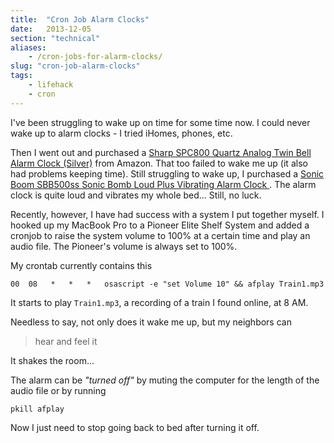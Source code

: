 ```yaml
---
title:  "Cron Job Alarm Clocks"
date:   2013-12-05
section: "technical"
aliases:
    - /cron-jobs-for-alarm-clocks/
slug: "cron-job-alarm-clocks"
tags:
    - lifehack
    - cron
---
```


I've been struggling to wake up on time for some time now. I could never wake up to alarm clocks - I tried iHomes, phones, etc.

Then I went out and purchased a [Sharp SPC800 Quartz Analog Twin Bell Alarm Clock (Silver)](http://www.amazon.com/gp/product/B004ZKXY7C/ref=oh_details_o03_s00_i00?ie=UTF8&psc=1) from Amazon. That too failed to wake me up (it also had problems keeping time). Still struggling to wake up, I purchased a [Sonic Boom SBB500ss Sonic Bomb Loud Plus Vibrating Alarm Clock ](http://www.amazon.com/gp/product/B000OOWZUK/ref=oh_details_o02_s00_i00?ie=UTF8&psc=1). The alarm clock is quite loud and vibrates my whole bed... Still, no luck.

Recently, however, I have had success with a system I put together myself. I hooked up my MacBook Pro to a Pioneer Elite Shelf System and added a cronjob to raise the system volume to 100% at a certain time and play an audio file. The Pioneer's volume is always set to 100%.

My crontab currently contains this

    00  08   *   *   *   osascript -e "set Volume 10" && afplay Train1.mp3


It starts to play `Train1.mp3`, a recording of a train I found online, at 8 AM.

Needless to say, not only does it wake me up, but my neighbors can

> hear and feel it

It shakes the room...

The alarm can be _"turned off"_ by muting the computer for the length of the audio file or by running

    pkill afplay

Now I just need to stop going back to bed after turning it off.
